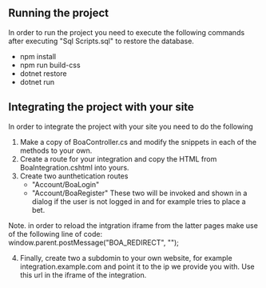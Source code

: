 ## Running the project
In order to run the project you need to execute the following commands after executing "Sql Scripts.sql" to restore the database.

- npm install
- npm run build-css
- dotnet restore
- dotnet run

## Integrating the project with your site
In order to integrate the project with your site you need to do the following

1. Make a copy of BoaController.cs and modify the snippets in each of the methods to your own.
2. Create a route for your integration and copy the HTML from BoaIntegration.cshtml into yours.
3. Create two aunthetication routes
	- "Account/BoaLogin"
	- "Account/BoaRegister"
These two will be invoked and shown in a dialog if the user is not logged in and for example tries to place a bet.

Note. in order to reload the intgration iframe from the latter pages make use of the following line of code:
	window.parent.postMessage("BOA_REDIRECT", "");

4. Finally, create two a subdomin to your own website, for example integration.example.com and point it to the ip we provide you with. Use this url in the iframe of the integration.

